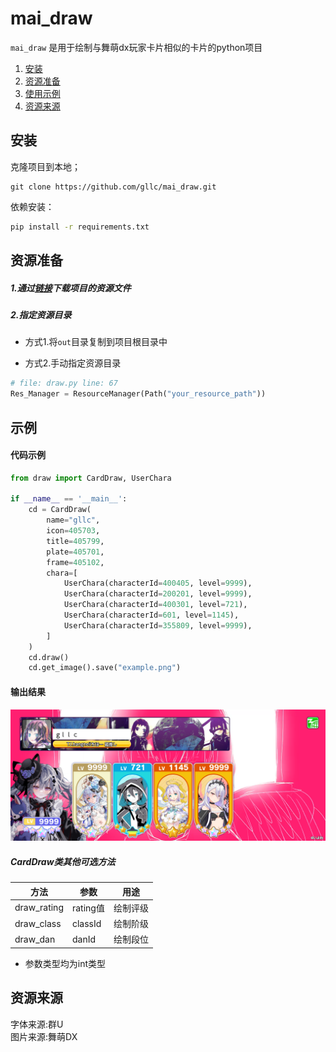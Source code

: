 # mai_draw

`mai_draw` 是用于绘制与舞萌dx玩家卡片相似的卡片的python项目

1. [安装](#安装)
2. [资源准备](#资源准备)
3. [使用示例](#示例)
4. [资源来源](#资源来源)

## 安装

克隆项目到本地；

```git
git clone https://github.com/gllc/mai_draw.git
```

依赖安装：

```sh 
pip install -r requirements.txt
```

## 资源准备

##### 1.通过[链接](https://1drv.ms/u/s!AoBHZVMZvJZscrX2KkyrMZUVlbc?e=IpRf1V)下载项目的资源文件

##### 2.指定资源目录

- 方式1.将`out`目录复制到项目根目录中

- 方式2.手动指定资源目录

```python
# file: draw.py line: 67
Res_Manager = ResourceManager(Path("your_resource_path"))
```

## 示例

#### 代码示例

```python
from draw import CardDraw, UserChara

if __name__ == '__main__':
    cd = CardDraw(
        name="gllc",
        icon=405703,
        title=405799,
        plate=405701,
        frame=405102,
        chara=[
            UserChara(characterId=400405, level=9999),
            UserChara(characterId=200201, level=9999),
            UserChara(characterId=400301, level=721),
            UserChara(characterId=601, level=1145),
            UserChara(characterId=355809, level=9999),
        ]
    )
    cd.draw()
    cd.get_image().save("example.png")
```

#### 输出结果

![example.png](example.png)

##### CardDraw类其他可选方法

| 方法          | 参数      | 用途   |
|-------------|---------|------|
| draw_rating | rating值 | 绘制评级 |
| draw_class  | classId | 绘制阶级 |
| draw_dan    | danId   | 绘制段位 |

- 参数类型均为int类型

## 资源来源

字体来源:群U
<br>图片来源:舞萌DX
